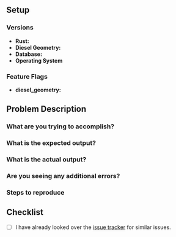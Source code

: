 <!--
If you want to report a bug, we added some points below you can fill out. If you want to request a feature, feel free to remove all the irrelevant text. In addition to this [issue tracker](https://github.com/diesel-rs/diesel/issues), you can also talk to Diesel Geometry maintainers by email at [devs](mailto:diesel_geometry-devel@thinkalexandria.com).
-->

## Setup

### Versions

- **Rust:**
- **Diesel Geometry:**
- **Database:**
- **Operating System**

### Feature Flags

- **diesel\_geometry:**

## Problem Description


### What are you trying to accomplish?


### What is the expected output?


### What is the actual output?


### Are you seeing any additional errors?


### Steps to reproduce

<!--
Please include as much of your codebase as needed to reproduce the error.  If the relevant files are large, please consider linking to a public repository or a [Gist](https://gist.github.com/).

Please post as much of your database schema as necessary. If you are using `infer_schema!`, you can use `diesel print-schema` and post the relevant parts from that.
-->

## Checklist

- [ ] I have already looked over the [issue tracker](https://github.com/ThinkAlexandria/diesel_geometry/issues) for similar issues.


<!--
Thank you for your submission!  You're helping make Diesel Geometry more robust 🎉

We'll try to respond as quickly as possible.
-->
